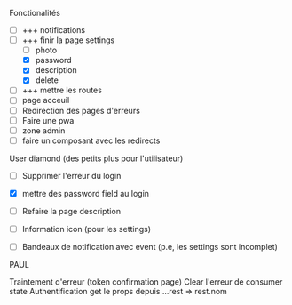 Fonctionalités

- [ ] +++ notifications
- [ ] +++ finir la page settings
  - [ ] photo
  - [x] password
  - [x] description
  - [x] delete
- [ ] +++ mettre les routes
- [ ] page acceuil
- [ ] Redirection des pages d'erreurs
- [ ] Faire une pwa
- [ ] zone admin
- [ ] faire un composant avec les redirects

User diamond (des petits plus pour l'utilisateur)

- [ ] Supprimer l'erreur du login

- [x] mettre des password field au login
- [ ] Refaire la page description
- [ ] Information icon (pour les settings)
- [ ] Bandeaux de notification avec event (p.e, les settings sont incomplet)





PAUL

Traintement d'erreur (token confirmation page)
Clear l'erreur de consumer state Authentification
get le props depuis ...rest  => rest.nom
